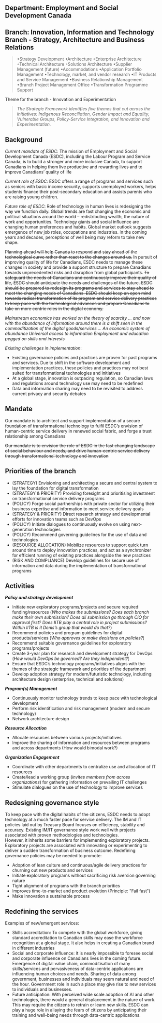 ## Department: Employment and Social Development Canada
## Branch: Innovation, Information and Technology Branch - Strategy, Architecture and Business Relations
> •Strategy Development
> •Architecture
>     ◦Enterprise Architecture
>     ◦Technical Architecture
>     ◦Solutions Architecture
> •Supplier Management (future)
> •Accommodations
> •Application Portfolio Management
> •Technology, market, and vendor research
> •IT Products and Service Management
> •Business Relationship Management
> •Branch Project Management Office
> •Transformation Programme Support

Theme for the branch - Innovation and Experimentation 
>_The Strategic Framework identifies five themes that cut across the initiatives: Indigenous Reconciliation, Gender Impact and Equality, Vulnerable Groups, Policy-Service Integration, and Innovation and Experimentation._

## Background
_Current mandate of ESDC_: The mission of Employment and Social Development Canada (ESDC), including the Labour Program and Service Canada, is to build a stronger and more inclusive Canada, to support Canadians in helping them live productive and rewarding lives and to improve Canadians’ quality of life

_Current role of ESDC_: ESDC offers a range of programs and services such as seniors with basic income security, supports unemployed workers, helps students finance their post-secondary education and assists parents who are raising young children. 

_Future role of ESDC_: Role of technology in human lives is redesigning the way we function daily. Global trends are fast changing the economic and political situations around the world – redistributing wealth, the nature of work and opportunities. Technology giants and social influence are changing human preferences and habits. Global market outlook suggests emergence of new job roles, occupations and industries. In the coming years and decades, perceptions of well being may reform to take new shape.  

~~Planning ahead will help Canada to respond and stay ahead of the technological curve rather than react to the changes around us.~~ In pursuit of improving quality of life for Canadians, ESDC needs to manage these changes in society and provide a support structure to prepare Canadians towards unprecedented risks and disruption from global participants. 
~~To safeguard the needs of Canadians and continuously improve their quality of life, ESDC should anticipate the needs and challenges of the future. ESDC should be prepared to redesign its programs and services to stay ahead to meet the changing needs of Canadians. ESDC should keep an open mind towards radical transformation of its program and service delivery practices to keep pace with the technological advances and prepare Canadians to take on more centric roles in the digital economy.~~

_Mainstream economics has worked on the theory of scarcity … and now with the abundance of information around there is a shift seen in the commoditization of the digital goods/services … An economic system of abundance
Universal access to information 
Employment and education pegged on skills and interests_


_Existing challenges in implementation_:
-	Existing governance policies and practices are proven for past programs and services. Due to shift in the software development and implementation practices, these policies and practices may not best suited for transformational technologies and initiatives
-	At a global stage, innovation is outpacing regulation, so Canadian laws and regulations around technology use may need to be redefined 
-	Data and information sharing may need to be revisited to address current privacy and security debates   


## Mandate
Our mandate is to architect and support implementation of a secure foundation of transformational technology to fulfil ESDC’s envision of human-centric service delivery in renewed social fabric, and forge a trust relationship among Canadians 

~~Our mandate is to envision the role of ESDC in the fast changing landscape of social behaviour and needs, and drive human-centric service delivery through transformational technology and innovation~~

## Priorities of the branch
-	(STRATEGY) Envisioning and architecting a secure and central system to lay the foundation for digital transformation  
-	(STRATEGY & PRIORITY) Providing foresight and prioritising investment on transformational service delivery programs   
- 	(POLICY) Forge social partnerships with private sector for utilizing their business expertise and information to meet service delivery goals  	  
- (STRATEGY & PRIORITY) Direct research strategy and developmental efforts for innovation teams such as DevOps  
-	(POLICY) Initiate dialogues to continuously evolve on using next-generation technologies   
-	(POLICY) Recommend governing guidelines for the use of data and technologies   
-	(RESOURCE ALLOCATION) Mobilize resources to support quick turn around time to deploy innovation practices, and act as a synchronizer for efficient running of existing practices alongside the new practices  
-	(RISK AND COMPLIANCE) Develop guidelines for secure use of information and data during the implementation of transformational programs   

## Activities
**_Policy and strategy development_**
-	Initiate new exploratory programs/projects and secure required funding/resources (_Who makes the submissions? Does each branch make their own submission? Does all submission go through CIO for approval first? Does IITB play a central role in project submissions? Within IITB is it Denis’s group that would do that?_)
-	Recommend policies and program guidelines for digital products/services (_Who approves or make decisions on policies?_)
-	Recommend suitable governance guidelines for exploratory programs/projects
-	Create 3-year plan for research and development strategy for DevOps (_How would DevOps be governed? Are they independent?_)
-	Ensure that ESDC’s technology programs/initiatives aligns with the themes of the strategic framework and priorities of the department
-	Develop adoption strategy for modern/futuristic technology, including architecture design (enterprise, technical and solutions)  

**_Program(s) Management_**
-	Continuously monitor technology trends to keep pace with technological development
-	Perform risk identification and risk management (modern and secure technology)
-	Network architecture design  

**_Resource Allocation_**
-	Allocate resources between various projects/initiatives 
-	Improve the sharing of information and resources between programs and across departments (How would bimodal work?)  

**_Organization Engagement_**
-	Coordinate with other departments to centralize use and allocation of IT resources 
-	Create/lead a working group (_invites members from across organizations_) for gathering information on prevailing IT challenges
-	Stimulate dialogues on the use of technology to improve services  

## Redesigning governance style
To keep pace with the digital habits of the citizens, ESDC needs to adopt technology at a much faster pace for service delivery. The IM and IT policies laid out by Treasury Board focuses on efficiency, stability and accuracy. Existing IM/IT governance style work well with projects associated with proven methodologies and technologies.   
However, it inherits some barriers for implementing exploratory projects. Exploratory projects are associated with innovating or experimenting to deliver a sudden transformation of business outcome. Redefining governance policies may be needed to promote:
-	Adoption of lean culture and continuous/agile delivery practices for churning out new products and services 
-	Initiate exploratory programs without sacrificing risk aversion governing nature 
-	Tight alignment of programs with the branch priorities 
-	Improves time-to-market and product evolution (Principle: "Fail fast")
-	Make innovation a sustainable process

## Redefining the services 
Examples of new/emergent services:  
-	Skills accreditation:  To compete with the global workforce, giving standard accreditation to Canadian skills may ease the workforce recognition at a global stage. It also helps in creating a Canadian brand in different industries  
-	Social and corporate influence: It is nearly impossible to foresee social and corporate influence on Canadians lives in the coming future. Emergence of digital value chain, commoditisation of many skills/services and pervasiveness of data-centric applications are influencing human choices and needs. Sharing of data among government, businesses and individuals may seem natural and need of the hour. Government role in such a place may give rise to new services to individuals and businesses.   
-	Future anticipation: With perceived wide scale adoption of AI and other technologies, there would a general displacement in the nature of work. This may require the citizens to retrain or learn new skills. ESDC can play a huge role in allaying the fears of citizens by anticipating their training and well-being needs through data-centric applications.  
